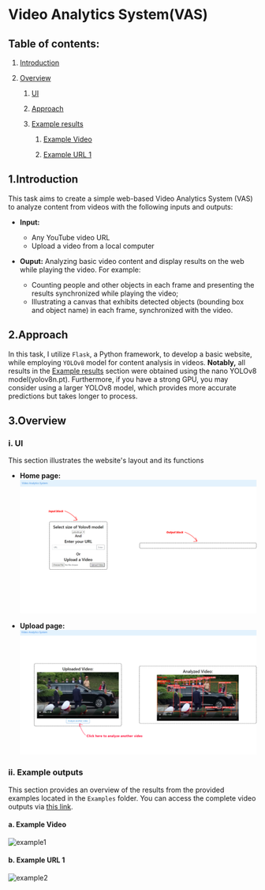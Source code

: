 # Video Analytics System(VAS)

## Table of contents:
1. [Introduction](https://github.com/khoi03/Video-Analytics-System-VAS/blob/master/README.md#1introduction)

2. [Overview](https://github.com/khoi03/Video-Analytics-System-VAS/blob/master/README.md#2overview)

   1. [UI](https://github.com/khoi03/Video-Analytics-System-VAS/blob/master/README.md#iui)

   2. [Approach](https://github.com/khoi03/Video-Analytics-System-VAS/blob/master/README.md#iiapproach)
   
   3. [Example results](https://github.com/khoi03/Video-Analytics-System-VAS/blob/master/README.md#iiiexample-results)
   
      1. [Example Video](https://github.com/khoi03/Video-Analytics-System-VAS/blob/master/README.md#a-example-video)
         
      2. [Example URL 1](https://github.com/khoi03/Video-Analytics-System-VAS/blob/master/README.md#b-example-url-1)
   
## 1.Introduction
This task aims to create a simple web-based Video Analytics System (VAS) to analyze content from videos with the following inputs and outputs:
- **Input:**
   - Any YouTube video URL
   - Upload a video from a local computer
  
- **Ouput:** Analyzing basic video content and display results on the web while playing the video. For example:
   - Counting people and other objects in each frame and presenting the results synchronized while playing the video;
   - Illustrating a canvas that exhibits detected objects (bounding box and object name) in each frame, synchronized with the video.

## 2.Approach
In this task, I utilize `Flask`, a Python framework, to develop a basic website, while employing `YOLOv8` model for content analysis in videos.
**Notably,** all results in the [Example results](https://github.com/khoi03/Video-Analytics-System-VAS/blob/master/README.md#iiexample-results) section were obtained using the nano YOLOv8 model(yolov8n.pt). Furthermore, if you have a strong GPU, you may consider using a larger YOLOv8 model, which provides more accurate predictions but takes longer to process.

## 3.Overview

### i. UI
This section illustrates the website's layout and its functions

- **Home page:**
![UI](/Media/UI.png)

- **Upload page:**
![UI1](/Media/UI1.png)

### ii. Example outputs
This section provides an overview of the results from the provided examples located in the `Examples` folder. You can access the complete video outputs via [this link](https://uithcm-my.sharepoint.com/:f:/g/personal/20521482_ms_uit_edu_vn/Er_pwTn7ha5DvdpITQX-KUQBy9RaG0wLr13y-c38OwjpiA?e=R2J9ob).

#### a. Example Video
![example1](/Media/example1.gif)

#### b. Example URL 1
![example2](/Media/example2.gif)
